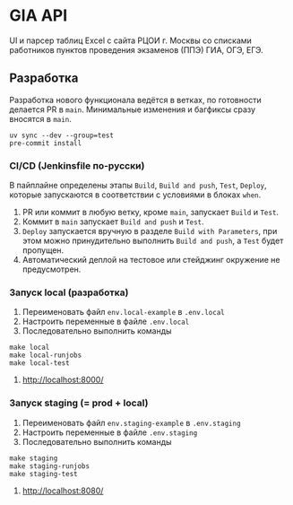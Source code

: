 # GIA API

UI и парсер таблиц Excel с сайта РЦОИ г. Москвы со списками работников пунктов проведения экзаменов (ППЭ) ГИА, ОГЭ, ЕГЭ.

## Разработка

Разработка нового функционала ведётся в ветках, по готовности делается PR в `main`. Минимальные изменения и багфиксы сразу вносятся в `main`.

```shell
uv sync --dev --group=test
pre-commit install
```

### CI/CD (Jenkinsfile по-русски)

В пайплайне определены этапы `Build`, `Build and push`, `Test`, `Deploy`, которые запускаются в соответствии с условиями в блоках `when`.

1. PR или коммит в любую ветку, кроме `main`, запускает `Build` и `Test`.
1. Коммит в `main` запускает `Build and push` и `Test`.
1. `Deploy` запускается вручную в разделе `Build with Parameters`, при этом можно принудительно выполнить `Build and push`, а `Test` будет пропущен.
1. Автоматический деплой на тестовое или стейджинг окружение не предусмотрен.

### Запуск local (разработка)

1. Переименовать файл `env.local-example` в `.env.local`
1. Настроить переменные в файле `.env.local`
1. Последовательно выполнить команды

```shell
make local
make local-runjobs
make local-test
```

1. <http://localhost:8000/>

### Запуск staging (= prod + local)

1. Переименовать файл `env.staging-example` в `.env.staging`
1. Настроить переменные в файле `.env.staging`
1. Последовательно выполнить команды

```shell
make staging
make staging-runjobs
make staging-test
```

1. <http://localhost:8080/>
